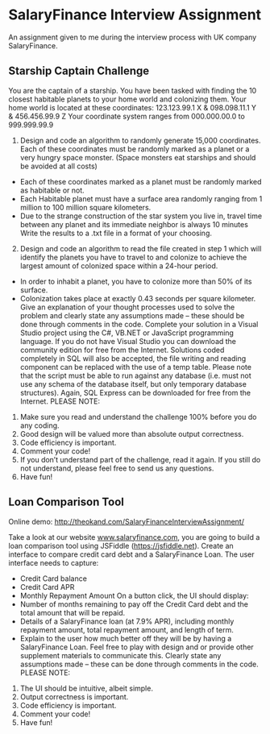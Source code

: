 # SalaryFinance Interview Assignment
An assignment given to me during the interview process with UK company SalaryFinance.

Starship Captain Challenge
--------------------------
You are the captain of a starship. You have been tasked with finding the 10
closest habitable planets to your home world and colonizing them.
Your home world is located at these coordinates:
123.123.99.1 X & 098.098.11.1 Y & 456.456.99.9 Z
Your coordinate system ranges from 000.000.00.0 to 999.999.99.9
1. Design and code an algorithm to randomly generate 15,000 coordinates. Each
of these coordinates must be randomly marked as a planet or a very hungry
space monster. (Space monsters eat starships and should be avoided at all
costs)
- Each of these coordinates marked as a planet must be randomly
marked as habitable or not.
- Each Habitable planet must have a surface area randomly ranging from
1 million to 100 million square kilometers.
- Due to the strange construction of the star system you live in, travel
time between any planet and its immediate neighbor is always 10
minutes
Write the results to a .txt file in a format of your choosing.
2. Design and code an algorithm to read the file created in step 1 which will
identify the planets you have to travel to and colonize to achieve the largest
amount of colonized space within a 24-hour period.
- In order to inhabit a planet, you have to colonize more than 50% of its
surface.
- Colonization takes place at exactly 0.43 seconds per square kilometer.
Give an explanation of your thought processes used to solve the problem and
clearly state any assumptions made – these should be done through comments in
the code.
Complete your solution in a Visual Studio project using the C#, VB.NET or
JavaScript programming language. If you do not have Visual Studio you can
download the community edition for free from the Internet.
Solutions coded completely in SQL will also be accepted, the file writing and
reading component can be replaced with the use of a temp table. Please note that
the script must be able to run against any database (i.e. must not use any
schema of the database itself, but only temporary database structures). Again,
SQL Express can be downloaded for free from the Internet.
PLEASE NOTE:
1) Make sure you read and understand the challenge 100% before you do
any coding.
2) Good design will be valued more than absolute output correctness.
3) Code efficiency is important.
4) Comment your code!
5) If you don’t understand part of the challenge, read it again. If you still do
not understand, please feel free to send us any questions.
6) Have fun!


Loan Comparison Tool
--------------------

Online demo: http://theokand.com/SalaryFinanceInterviewAssignment/

Take a look at our website www.salaryfinance.com, you are going to build a loan
comparison tool using JSFiddle (https://jsfiddle.net).
Create an interface to compare credit card debt and a SalaryFinance Loan.
The user interface needs to capture:
- Credit Card balance
- Credit Card APR
- Monthly Repayment Amount
On a button click, the UI should display:
- Number of months remaining to pay off the Credit Card debt and the total
amount that will be repaid.
- Details of a SalaryFinance loan (at 7.9% APR), including monthly
repayment amount, total repayment amount, and length of term.
- Explain to the user how much better off they will be by having a
SalaryFinance Loan.
Feel free to play with design and or provide other supplement materials to
communicate this. Clearly state any assumptions made – these can be done
through comments in the code.
PLEASE NOTE:
1) The UI should be intuitive, albeit simple.
2) Output correctness is important.
3) Code efficiency is important.
4) Comment your code!
5) Have fun!
